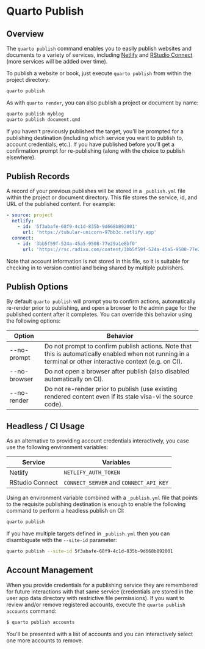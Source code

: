 # Quarto Publish

## Overview

The `quarto publish` command enables you to easily publish websites and documents to a variety of services, including [Netlify](https://www.netlify.com/) and [RStudio Connect](https://www.rstudio.com/products/connect/) (more services will be added over time).

To publish a website or book, just execute `quarto publish` from within the project directory:

``` bash
quarto publish
```

As with `quarto render`, you can also publish a project or document by name:

``` bash
quarto publish myblog
quarto publish document.qmd
```

If you haven't previously published the target, you'll be prompted for a publishing destination (including which service you want to publish to, account credentials, etc.). If you have published before you'll get a confirmation prompt for re-publishing (along with the choice to publish elsewhere).

## Publish Records

A record of your previous publishes will be stored in a `_publish.yml` file within the project or document directory. This file stores the service, id, and URL of the published content. For example:

``` yaml
- source: project
  netlify:
    - id: '5f3abafe-68f9-4c1d-835b-9d668b892001'
      url: 'https://tubular-unicorn-97bb3c.netlify.app'
  connect:
    - id: '3bb5f59f-524a-45a5-9508-77e29a1e8bf0'
      url: 'https://rsc.radixu.com/content/3bb5f59f-524a-45a5-9508-77e29a1e8bf0/'
```

Note that account information is not stored in this file, so it is suitable for checking in to version control and being shared by multiple publishers.

## Publish Options

By default `quarto publish` will prompt you to confirm actions, automatically re-render prior to publishing, and open a browser to the admin page for the published content after it completes. You can override this behavior using the following options:

| Option       | Behavior                                                                                                                                                    |
|--------------|-------------------------------------------------------------------------------------------------------------------------------------------------------------|
| --no-prompt  | Do not prompt to confirm publish actions. Note that this is automatically enabled when not running in a terminal or other interactive context (e.g. on CI). |
| --no-browser | Do not open a browser after publish (also disabled automatically on CI).                                                                                    |
| --no-render  | Do not re-render prior to publish (use existing rendered content even if its stale visa-vi the source code).                                                |

## Headless / CI Usage

As an alternative to providing account credentials interactively, you case use the following environment variables:

| Service         | Variables                              |
|-----------------|----------------------------------------|
| Netlify         | `NETLIFY_AUTH_TOKEN`                   |
| RStudio Connect | `CONNECT_SERVER` and `CONNECT_API_KEY` |

Using an environment variable combined with a `_publish.yml` file that points to the requisite publishing destination is enough to enable the following command to perform a headless publish on CI:

``` bash
quarto publish
```

If you have multiple targets defined in `_publish.yml` then you can disambiguate with the `--site-id` parameter:

``` bash
quarto publish --site-id 5f3abafe-68f9-4c1d-835b-9d668b892001
```

## Account Management

When you provide credentials for a publishing service they are remembered for future interactions with that same service (credentials are stored in the user app data directory with restrictive file permissions). If you want to review and/or remove registered accounts, execute the `quarto publish accounts` command:

``` bash
$ quarto publish accounts
```

You'll be presented with a list of accounts and you can interactively select one more accounts to remove.
